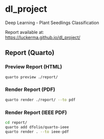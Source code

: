 # dl_project

Deep Learning - Plant Seedlings Classification

Report available at:\
https://luckerma.github.io/dl_project/

## Report (Quarto)

### Preview Report (HTML)

```bash
quarto preview ./report/
```

### Render Report (PDF)

```bash
quarto render ./report/ --to pdf
```

### Render Report (IEEE PDF)

```bash
cd report/
quarto add dfolio/quarto-ieee
quarto render . --to ieee-pdf
```
